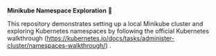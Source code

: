 **Minikube Namespace Exploration** 🚀

This repository demonstrates setting up a local Minikube cluster and exploring Kubernetes namespaces by following the official Kubernetes walkthrough (https://kubernetes.io/docs/tasks/administer-cluster/namespaces-walkthrough/) .
